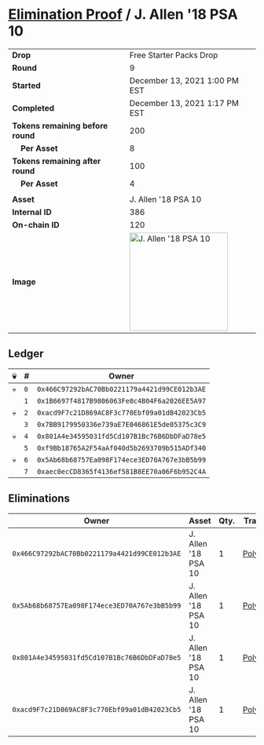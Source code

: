 # [Elimination Proof](./readme.md) / J. Allen &#039;18 PSA 10

|||
|---|---|
| **Drop** | Free Starter Packs Drop |
| **Round** | 9 |
| **Started** | December 13, 2021 1:00 PM EST |
| **Completed** | December 13, 2021 1:17 PM EST |
| **Tokens remaining before round** | 200 |
| **&nbsp;&nbsp;&nbsp;&nbsp;Per Asset** | 8 |
| **Tokens remaining after round** | 100 |
| **&nbsp;&nbsp;&nbsp;&nbsp;Per Asset** | 4 |
| | |
| **Asset** | J. Allen &#039;18 PSA 10 |
| **Internal ID** | 386 |
| **On-chain ID** | 120 |
| **Image** | <img src="https://tcdn.blokpax.com/95048cbb-7e88-470e-9628-126d3c86d36c/7bda494254bffb6b9d68721be50be263bc70e6cbe331c7193c0abe5b8a5d9ec2.jpg" height="200" alt="J. Allen &#039;18 PSA 10" /> |

## Ledger

| 💀 | # | Owner |
| --- | --- | --- |
| 💀 | `0` | `0x466C97292bAC70Bb0221179a4421d99CE012b3AE` |
|  | `1` | `0x1B6697f4817B9806063Fe0c4B04F6a2026EE5A97` |
| 💀 | `2` | `0xacd9F7c21D869AC8F3c770Ebf09a01dB42023Cb5` |
|  | `3` | `0x7BB9179950336e739aE7E046861E5de05375c3C9` |
| 💀 | `4` | `0x801A4e34595031fd5Cd107B1Bc76B6DbDFaD78e5` |
|  | `5` | `0xf9Bb18765A2F54aAf040d5b2693709b515ADf340` |
| 💀 | `6` | `0x5Ab68b68757Ea098F174ece3ED70A767e3bB5b99` |
|  | `7` | `0xaec0ecCD8365f4136ef581B8EE70a06F6b952C4A` |


## Eliminations

| Owner | Asset | Qty. | Transaction |
| --- | --- | --- | --- |
| `0x466C97292bAC70Bb0221179a4421d99CE012b3AE` | J. Allen '18 PSA 10 | 1 | [Polygonscan](https://polygonscan.com/tx/0x0414b42a611d45ec9847f262a9ea56d951cebbcb9771d8aeba43cacde31a7eaf) |
| `0x5Ab68b68757Ea098F174ece3ED70A767e3bB5b99` | J. Allen '18 PSA 10 | 1 | [Polygonscan](https://polygonscan.com/tx/0x3affe2b2c1a2f8a8e876a0c9b5a155242380f6d3150deca399207270028557af) |
| `0x801A4e34595031fd5Cd107B1Bc76B6DbDFaD78e5` | J. Allen '18 PSA 10 | 1 | [Polygonscan](https://polygonscan.com/tx/0xb1eb65e33304f3272a1c6d514aa7c803979bd3852b179bfee09673ad19238542) |
| `0xacd9F7c21D869AC8F3c770Ebf09a01dB42023Cb5` | J. Allen '18 PSA 10 | 1 | [Polygonscan](https://polygonscan.com/tx/0x5d03f970bf6c17291c5bb347589e2cc34a04d7b7e57a0f8794a00f1ae90cef50) |
